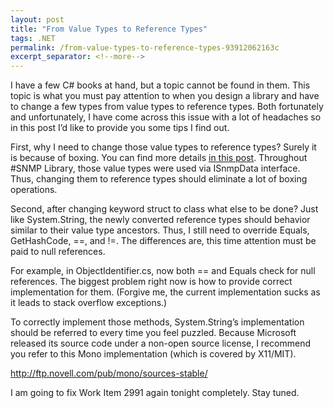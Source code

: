 ```yaml
---
layout: post
title: "From Value Types to Reference Types"
tags: .NET
permalink: /from-value-types-to-reference-types-93912062163c
excerpt_separator: <!--more-->
---
```

I have a few C# books at hand, but a topic cannot be found in them. This topic is what you must pay attention to when you design a library and have to change a few types from value types to reference types. Both fortunately and unfortunately, I have come across this issue with a lot of headaches so in this post I’d like to provide you some tips I find out.
<!--more-->

First, why I need to change those value types to reference types? Surely it is because of boxing. You can find more details [in this post](/snmp-design-locating-boxing-the-standard-way-13eb1cecfd6b). Throughout #SNMP Library, those value types were used via ISnmpData interface. Thus, changing them to reference types should eliminate a lot of boxing operations.

Second, after changing keyword struct to class what else to be done? Just like System.String, the newly converted reference types should behavior similar to their value type ancestors. Thus, I still need to override Equals, GetHashCode, ==, and !=. The differences are, this time attention must be paid to null references.

For example, in ObjectIdentifier.cs, now both == and Equals check for null references. The biggest problem right now is how to provide correct implementation for them. (Forgive me, the current implementation sucks as it leads to stack overflow exceptions.)

To correctly implement those methods, System.String’s implementation should be referred to every time you feel puzzled. Because Microsoft released its source code under a non-open source license, I recommend you refer to this Mono implementation (which is covered by X11/MIT).

http://ftp.novell.com/pub/mono/sources-stable/

I am going to fix Work Item 2991 again tonight completely. Stay tuned.
